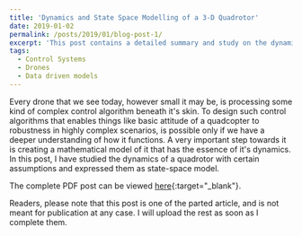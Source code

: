 ```yaml
---
title: 'Dynamics and State Space Modelling of a 3-D Quadrotor'
date: 2019-01-02
permalink: /posts/2019/01/blog-post-1/
excerpt: 'This post contains a detailed summary and study on the dynamics of a quadcopter/quadrotor and derivation of Space-state model for it.'
tags:
  - Control Systems
  - Drones
  - Data driven models
---
```


Every drone that we see today, however small it may be, is processing some kind of complex control algorithm beneath it's skin. To design such control algorithms that enables things like basic attitude of a quadcopter to robustness in highly complex scenarios, is possible only if we have a deeper understanding of how it functions. A very important step towards it is creating a mathematical model of it that has the essence of it's dynamics. In this post, I have studied the dynamics of a quadrotor with certain assumptions and expressed them as state-space model.

The complete PDF post can be viewed [here](\files\dynamics.pdf){:target="_blank"}.

Readers, please note that this post is one of the parted article, and is not meant for publication at any case. I will upload the rest as soon as I complete them.